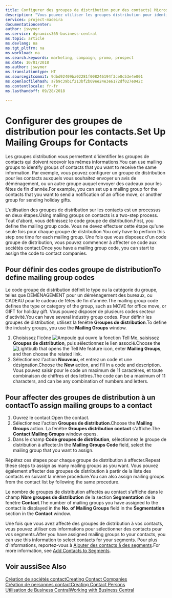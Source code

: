 ```yaml
---
title: Configurer des groupes de distribution pour des contacts| Microsoft Docs
description: "Vous pouvez utiliser les groupes distribution pour identifier les groupes contacts qui doivent recevoir les mêmes informations, par exemple, pour une campagne marketing ou une promotion."
services: project-madeira
documentationcenter: 
author: jswymer
ms.service: dynamics365-business-central
ms.topic: article
ms.devlang: na
ms.tgt_pltfrm: na
ms.workload: na
ms.search.keywords: marketing, campaign, promo, prospect
ms.date: 10/01/2018
ms.author: jswymer
ms.translationtype: HT
ms.sourcegitcommit: 9dbd92409ba02281f008246194f3ce0c53e4e001
ms.openlocfilehash: a7b9c39b1f213bf2b09ee24e3e6172df027e042c
ms.contentlocale: fr-fr
ms.lasthandoff: 09/28/2018

---
```

# <a name="set-up-mailing-groups-for-contacts"></a><span data-ttu-id="c2810-103">Configurer des groupes de distribution pour les contacts.</span><span class="sxs-lookup"><span data-stu-id="c2810-103">Set Up Mailing Groups for Contacts</span></span>
<span data-ttu-id="c2810-104">Les groupes distribution vous permettent d'identifier les groupes de contacts qui doivent recevoir les mêmes informations.</span><span class="sxs-lookup"><span data-stu-id="c2810-104">You can use mailing groups to identify groups of contacts that you want to receive the same information.</span></span> <span data-ttu-id="c2810-105">Par exemple, vous pouvez configurer un groupe de distribution pour les contacts auxquels vous souhaitez envoyer un avis de déménagement, ou un autre groupe auquel envoyer des cadeaux pour les fêtes de fin d'année.</span><span class="sxs-lookup"><span data-stu-id="c2810-105">For example, you can set up a mailing group for the contacts that you want to send a notification of an office move, or another group for sending holiday gifts.</span></span>

<span data-ttu-id="c2810-106">L'utilisation des groupes de distribution sur les contacts est un processus en deux étapes.</span><span class="sxs-lookup"><span data-stu-id="c2810-106">Using mailing groups on contacts is a two-step process.</span></span> <span data-ttu-id="c2810-107">Tout d'abord, vous définissez le code groupe de distribution.</span><span class="sxs-lookup"><span data-stu-id="c2810-107">First, you define the mailing group code.</span></span> <span data-ttu-id="c2810-108">Vous ne devez effectuer cette étape qu'une seule fois pour chaque groupe de distribution.</span><span class="sxs-lookup"><span data-stu-id="c2810-108">You only have to perform this step one time for each mailing group.</span></span> <span data-ttu-id="c2810-109">Une fois que vous disposez d'un code groupe de distribution, vous pouvez commencer à affecter ce code aux sociétés contact.</span><span class="sxs-lookup"><span data-stu-id="c2810-109">Once you have a mailing group code, you can start to assign the code to contact companies.</span></span>

## <a name="to-define-mailing-group-codes"></a><span data-ttu-id="c2810-110">Pour définir des codes groupe de distribution</span><span class="sxs-lookup"><span data-stu-id="c2810-110">To define mailing group codes</span></span>
<span data-ttu-id="c2810-111">Le code groupe de distribution définit le type ou la catégorie du groupe, telles que DÉMÉNAGEMENT pour un déménagement des bureaux, ou CADEAU pour le cadeau de fêtes de fin d'année.</span><span class="sxs-lookup"><span data-stu-id="c2810-111">The mailing group code defines the type or category of the group, such as MOVE for office move, or GIFT for holiday gift.</span></span> <span data-ttu-id="c2810-112">Vous pouvez disposer de plusieurs codes secteur d'activité.</span><span class="sxs-lookup"><span data-stu-id="c2810-112">You can have several industry group codes.</span></span> <span data-ttu-id="c2810-113">Pour définir les groupes de distribution, utilisez la fenêtre **Groupes de distribution**.</span><span class="sxs-lookup"><span data-stu-id="c2810-113">To define the industry groups, you use the **Mailing Groups** window.</span></span>

1. <span data-ttu-id="c2810-114">Choisissez l'icône ![Ampoule qui ouvre la fonction Tell Me](media/ui-search/search_small.png "Dites-moi ce que vous voulez faire"), saisissez **Groupes de distribution**, puis sélectionnez le lien associé.</span><span class="sxs-lookup"><span data-stu-id="c2810-114">Choose the ![Lightbulb that opens the Tell Me feature](media/ui-search/search_small.png "Tell me what you want to do") icon, enter **Mailing Groups**, and then choose the related link.</span></span>
2. <span data-ttu-id="c2810-115">Sélectionnez l'action **Nouveau**, et entrez un code et une désignation.</span><span class="sxs-lookup"><span data-stu-id="c2810-115">Choose the **New** action, and fill in a code and description.</span></span> <span data-ttu-id="c2810-116">Vous pouvez saisir pour le code un maximum de 11 caractères, et toute combinaison de chiffres et des lettres.</span><span class="sxs-lookup"><span data-stu-id="c2810-116">The code can be a maximum of 11 characters, and can be any combination of numbers and letters.</span></span>

## <a name="AssignMailGroupContact"></a> <span data-ttu-id="c2810-117">Pour affecter des groupes de distribution à un contact</span><span class="sxs-lookup"><span data-stu-id="c2810-117">To assign mailing groups to a contact</span></span>
1. <span data-ttu-id="c2810-118">Ouvrez le contact.</span><span class="sxs-lookup"><span data-stu-id="c2810-118">Open the contact.</span></span>
2. <span data-ttu-id="c2810-119">Sélectionnez l'action **Groupes de distribution**.</span><span class="sxs-lookup"><span data-stu-id="c2810-119">Choose the **Mailing Groups** action.</span></span> <span data-ttu-id="c2810-120">La fenêtre **Groupes distribution contact** s'affiche.</span><span class="sxs-lookup"><span data-stu-id="c2810-120">The **Contact Mailing Groups** window opens.</span></span>
3. <span data-ttu-id="c2810-121">Dans le champ **Code groupes de distribution**, sélectionnez le groupe de distribution à affecter.</span><span class="sxs-lookup"><span data-stu-id="c2810-121">In the **Mailing Groups Code** field, select the mailing group that you want to assign.</span></span>

<span data-ttu-id="c2810-122">Répétez ces étapes pour chaque groupe de distribution à affecter.</span><span class="sxs-lookup"><span data-stu-id="c2810-122">Repeat these steps to assign as many mailing groups as you want.</span></span> <span data-ttu-id="c2810-123">Vous pouvez également affecter des groupes de distribution à partir de la liste des contacts en suivant la même procédure.</span><span class="sxs-lookup"><span data-stu-id="c2810-123">You can also assign mailing groups from the contact list by following the same procedure.</span></span>

<span data-ttu-id="c2810-124">Le nombre de groupes de distribution affectés au contact s'affiche dans le champ **Nbre groupes de distribution** de la section **Segmentation** de la fenêtre **Contact**.</span><span class="sxs-lookup"><span data-stu-id="c2810-124">The number of mailing groups you have assigned to the contact is displayed in the **No. of Mailing Groups** field in the **Segmentation** section in the **Contact** window.</span></span>

<span data-ttu-id="c2810-125">Une fois que vous avez affecté des groupes de distribution à vos contacts, vous pouvez utiliser ces informations pour sélectionner des contacts pour vos segments.</span><span class="sxs-lookup"><span data-stu-id="c2810-125">After you have assigned mailing groups to your contacts, you can use this information to select contacts for your segments.</span></span> <span data-ttu-id="c2810-126">Pour plus d'informations, reportez-vous à [Ajouter des contacts à des segments](marketing-add-contact-segment.md).</span><span class="sxs-lookup"><span data-stu-id="c2810-126">For more information, see [Add Contacts to Segments](marketing-add-contact-segment.md).</span></span>

## <a name="see-also"></a><span data-ttu-id="c2810-127">Voir aussi</span><span class="sxs-lookup"><span data-stu-id="c2810-127">See Also</span></span>
[<span data-ttu-id="c2810-128">Création de sociétés contact</span><span class="sxs-lookup"><span data-stu-id="c2810-128">Creating Contact Companies</span></span>](marketing-create-contact-companies.md)  
[<span data-ttu-id="c2810-129">Création de personnes contact</span><span class="sxs-lookup"><span data-stu-id="c2810-129">Creating Contact Persons</span></span>](marketing-create-contact-persons.md)  
[<span data-ttu-id="c2810-130">Utilisation de Business Central</span><span class="sxs-lookup"><span data-stu-id="c2810-130">Working with Business Central</span></span>](ui-work-product.md)


